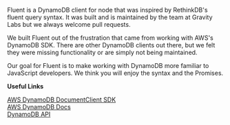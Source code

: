 Fluent is a DynamoDB client for node that was inspired by RethinkDB's fluent query syntax. It was 
built and is maintained by the team at Gravity Labs but we always welcome pull requests.

We built Fluent out of the frustration that came from working with AWS's DynamoDB SDK.
There are other DynamoDB clients out there, but we felt they were missing functionality or 
are simply not being maintained.

Our goal for Fluent is to make working with DynamoDB more familiar to JavaScript developers. We 
think you will enjoy the syntax and the Promises.

**Useful Links**

[AWS DynamoDB DocumentClient SDK](http://docs.aws.amazon.com/AWSJavaScriptSDK/latest/AWS/DynamoDB/DocumentClient.html) <br>
[AWS DynamoDB Docs](http://docs.aws.amazon.com/amazondynamodb/latest/developerguide/) <br>
[DynamoDB API](http://docs.aws.amazon.com/amazondynamodb/latest/APIReference/Welcome.html)